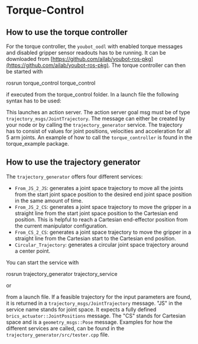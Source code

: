 Torque-Control
==============

How to use the torque controller
--------------

For the torque controller, the `youbot_oodl` with enabled torque messages and disabled gripper sensor readouts has to be running. 
It can be downloaded from [https://github.com/ailab/youbot-ros-pkg](https://github.com/ailab/youbot-ros-pkg). The torque controller can then be started with 

rosrun  torque_control  torque_control

if executed from the torque_control folder. In a launch file the following syntax has to be used:

  <launch>
  
  <node name="torque_control" pkg="torque_control" type="torque_control" cwd="node" output="screen"/>
  
  </launch>

This launches an action server. The action server goal msg must be of type `trajectory_msgs/JointTrajectory`. The message can either 
be created by your node or by calling the `trajectory_generator` service. The trajectory has to consist of values for joint 
positions, velocities and acceleration for all 5 arm joints. An example of how to call the `torque_controller` is found in 
the torque_example package.

How to use the trajectory generator
--------------

The `trajectory_generator` offers four different services:

- `From_JS_2_JS`: generates a joint space trajectory to move all the joints from the start joint space position to the desired end joint space position in the same amount of time.
- `From_JS_2_CS`: generates a joint space trajectory to move the gripper in a straight line from the start joint space position to the Cartesian end position. This is helpful to reach a Cartesian end-effector position from the current manipulator configuration.
- `From_CS_2_CS`: generates a joint space trajectory to move the gripper in a straight line from the Cartesian start to the Cartesian end position.
- `Circular_Trajectory`: generates a circular joint space trajectory around a center point.

You can start the service with

rosrun trajectory_generator trajectory_service

or

<launch>

<node name="trajectory" pkg="trajectory_generator" type="trajectory_service" output="screen" />

</launch>

from a launch file. If a feasible trajectory for the input parameters are found, it is returned in a `trajectory_msgs/JointTrajectory`
message. "JS" in the service name stands for joint space. It expects a fully defined `brics_actuator::JointPositions` message. 
The "CS" stands for Cartesian space and is a `geometry_msgs::Pose` message. Examples for how the different services are called,
can be found in the `trajectory_generator/src/tester.cpp` file.
